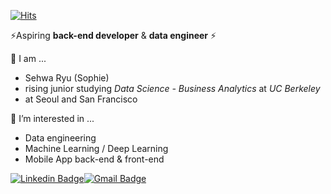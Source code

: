 



[![Hits](https://hits.seeyoufarm.com/api/count/incr/badge.svg?url=https%3A%2F%2Fgithub.com%2Fsophryu99&count_bg=%23EB81DB&title_bg=%23555555&icon=&icon_color=%23E7E7E7&title=hits&edge_flat=false)](https://hits.seeyoufarm.com)

⚡Aspiring **back-end developer** & **data engineer** ⚡



👯 I am ...

- Sehwa Ryu (Sophie)
- rising junior studying *Data Science - Business Analytics* at *UC Berkeley*
- at Seoul and San Francisco



🌱 I’m interested in ...

- Data engineering
- Machine Learning / Deep Learning
- Mobile App back-end & front-end



[![Linkedin Badge](https://img.shields.io/badge/-LinkedIn-blue?style=flat-square&logo=Linkedin&logoColor=white&link=https://www.linkedin.com/in/seong-yun-byeon-8183a8113/)](https://www.linkedin.com/in/soph-seh-r/)[![Gmail Badge](https://img.shields.io/badge/Gmail-d14836?style=flat-square&logo=Gmail&logoColor=white&link=mailto:sehwa_ryu@berkeley.edu)](mailto:sehwa_ryu@berkeley.edu)

